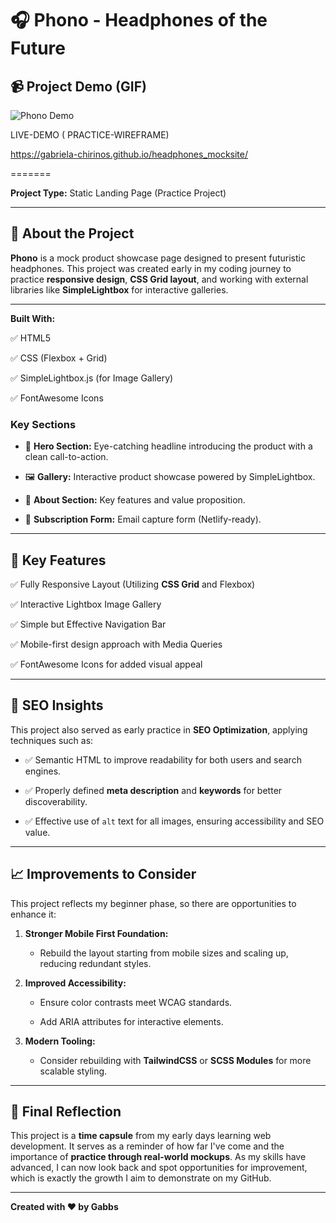 # 🎧 Phono - Headphones of the Future


## 📹 Project Demo (GIF)

![Phono Demo](/gif.gif)


LIVE-DEMO ( PRACTICE-WIREFRAME)

https://gabriela-chirinos.github.io/headphones_mocksite/

=======

**Project Type:** Static Landing Page (Practice Project)  

---


## 📸 About the Project

**Phono** is a mock product showcase page designed to present futuristic headphones. This project was created early in my coding journey to practice **responsive design**, **CSS Grid layout**, and working with external libraries like **SimpleLightbox** for interactive galleries.

---
**Built With:**  

✅ HTML5  

✅ CSS (Flexbox + Grid)  

✅ SimpleLightbox.js (for Image Gallery)  

✅ FontAwesome Icons


### Key Sections

- 📢 **Hero Section:** Eye-catching headline introducing the product with a clean call-to-action.

- 🖼️ **Gallery:** Interactive product showcase powered by SimpleLightbox.

- 📝 **About Section:** Key features and value proposition.

- 📩 **Subscription Form:** Email capture form (Netlify-ready).

---

## 🎯 Key Features

✅ Fully Responsive Layout (Utilizing **CSS Grid** and Flexbox)  

✅ Interactive Lightbox Image Gallery  

✅ Simple but Effective Navigation Bar  

✅ Mobile-first design approach with Media Queries  

✅ FontAwesome Icons for added visual appeal

---

## 🔎 SEO Insights

This project also served as early practice in **SEO Optimization**, applying techniques such as:

- ✅ Semantic HTML to improve readability for both users and search engines.

- ✅ Properly defined **meta description** and **keywords** for better discoverability.

- ✅ Effective use of `alt` text for all images, ensuring accessibility and SEO value.

---

## 📈 Improvements to Consider

This project reflects my beginner phase, so there are opportunities to enhance it:

1. **Stronger Mobile First Foundation:**

   - Rebuild the layout starting from mobile sizes and scaling up, reducing redundant styles.

2. **Improved Accessibility:**

   - Ensure color contrasts meet WCAG standards.

   - Add ARIA attributes for interactive elements.

3. **Modern Tooling:**

   - Consider rebuilding with **TailwindCSS** or **SCSS Modules** for more scalable styling.

---

## 🌟 Final Reflection

This project is a **time capsule** from my early days learning web development. It serves as a reminder of how far I've come and the importance of **practice through real-world mockups**. As my skills have advanced, I can now look back and spot opportunities for improvement, which is exactly the growth I aim to demonstrate on my GitHub.

---

**Created with ❤️ by Gabbs**

